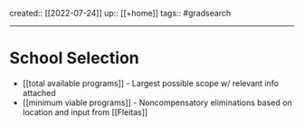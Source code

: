 ---
---
created:: [[2022-07-24]]
up:: [[+home]]
tags:: #gradsearch 
***
# School Selection
- [[total available programs]] - Largest possible scope w/ relevant info attached
- [[minimum viable programs]] - Noncompensatory eliminations based on location and input from [[Fleitas]]